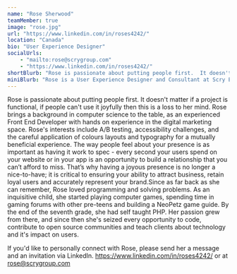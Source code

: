 ```yaml
---
name: "Rose Sherwood"
teamMember: true
image: "rose.jpg"
url: "https://www.linkedin.com/in/roses4242/"
location: "Canada"
bio: "User Experience Designer"
socialUrls:
    - "mailto:rose@scrygroup.com"
    - "https://www.linkedin.com/in/roses4242/"
shortBlurb: "Rose is passionate about putting people first.  It doesn't matter if a project is functional, if people can't use it joyfully it's a loss to her mind. Rose brings a background in computer science to the table, as an experienced Front End Developer with hands on experience in the digital marketing space. Rose's interests include A/B testing, accessibility challenges, and the careful application of colours layouts and typography for a mutually beneficial experience."
miniBlurb: "Rose is a User Experience Designer and Consultant at Scry Engineering. As the company’s in-house UX specialist, she has a passion for creating great user experiences."
---
```


Rose is passionate about putting people first.  It doesn't matter if a project is functional, if people can't use it joyfully then this is a loss to her mind. Rose brings a background in computer science to the table, as an experienced Front End Developer with hands on experience in the digital marketing space. Rose's interests include A/B testing, accessibility challenges, and the careful application of colours layouts and typography for a mutually beneficial experience. The way people feel about your presence is as important as having it work to spec - every second your users spend on your website or in your app is an opportunity to build a relationship that you can’t afford to miss. That’s why having a joyous presence is no longer a nice-to-have; it is critical to ensuring your ability to attract business, retain loyal users and accurately represent your brand.Since as far back as she can remember, Rose loved programming and solving problems. As an inquisitive child, she started playing computer games, spending time in gaming forums with other pre-teens and building a NeoPetz game guide. By the end of the seventh grade, she had self taught PHP. Her passion grew from there, and since then she's seized every opportunity to code, contribute to open source communities and teach clients about technology and it's impact on users.

If you'd like to personally connect with Rose, please send her a message and an invitation via LinkedIn.
https://www.linkedin.com/in/roses4242/ or at rose@scrygroup.com
